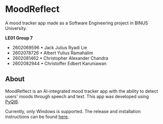 # MoodReflect

A mood tracker app made as a Software Engineering project in BINUS University.

**LE01 Group 7**
- 2602069596 • Jack Julius Ryadi Lie
- 2602078726 • Albert Yulius Ramahalim
- 2602081462 • Christopher Alexander Chandra
- 2602082944 • Christoffer Edbert Karuniawan


## About

MoodReflect is an AI-integrated mood tracker app with the ability to detect users' moods through speech and text. This app was developed using [PyQt6](https://pypi.org/project/PyQt6/).

Currently, only Windows is supported. The release and installation instructions can be found [here](https://github.com/ZaniteA/moodreflect/releases/tag/v1).